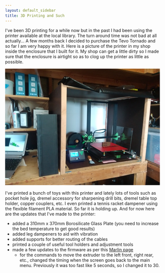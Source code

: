 ```yaml
---
layout: default_sidebar
title: 3D Printing and Such
---
```


I've been 3D printing for a while now but in the past I had been using the printer available at the local library. The turn around time was not bad at all actually... A few months back I decided to purchase the Tevo Tornado and so far I am very happy with it. Here is a picture of the printer in my shop inside the enclosure that I built for it. My shop can get a little dirty so I made sure that the enclosure is airtight so as to clog up the printer as little as possible. 

![Tevo Tornado](assets/tevo_tornado.jpg)

I've printed a bunch of toys with this printer and lately lots of tools such as pocket hole jig, dremel accessory for sharpening drill bits, dremel table top holder, copper couplers, etc. I even printed a tennis racket dampener using the flexible filament PLA material. So far it is holding up. And for now here are the updates that I've made to the printer:

* added a 310mm x 370mm Borosilicate Glass Plate (you need to increase the bed temperature to get good results)
* added leg dampeners to aid with vibration
* added supports for better routing of the cables
* printed a couple of useful tool holders and adjustment tools
* made a few updates to the firmware as per this [Marlin page](https://github.com/arunoda/marlin)
  * for the commands to move the extruder to the left front, right rear, etc., changed the timing when the screen goes back to the main menu. Previously it was too fast like 5 seconds, so I changed it to 30. 
